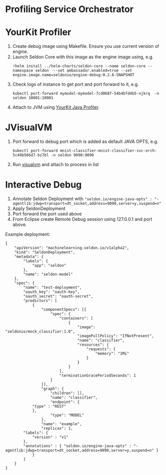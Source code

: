 # Profiling Service Orchestrator

# YourKit Profiler

  1. Create debug image using Makefile. Ensure you use current version of engine.
  1. Launch Seldon Core with this image as the engine image using, e.g.
     ```
     !helm install ../helm-charts/seldon-core --name seldon-core --namespace seldon  --set ambassador.enabled=true --set engine.image.name=seldonio/engine-debug:0.2.6-SNAPSHOT
     ```
  1. Check logs of instance to get port and port forward to it, e.g.
     ```
     kubectl port-forward mymodel-mymodel-7cd068f-54b4bfd4b5-njkrq  -n seldon 10001:10001
     ```
  1. Attach to JVM using [YourKit Java Profiler](https://www.ej-technologies.com/products/jprofiler/overview.html).

# JVisualVM

  1. Port forward to debug port which is added as default JAVA OPTS, e.g.
     ```
     kubectl port-forward mnist-classifier-mnist-classifier-svc-orch-5c49b566d7-bz7bl -n seldon 9090:9090
     ```
  1. Run [visualvm](https://visualvm.github.io/) and attach to process in list


# Interactive Debug

  1. Annotate Seldon Deployment with ```"seldon.io/engine-java-opts" : "-agentlib:jdwp=transport=dt_socket,address=9090,server=y,suspend=n"```
  1. Apply SeldonDeployment
  1. Port forward the port used above
  1. From Eclipse create Remote Debug session using 127.0.0.1 and port above.

Example deployment:

```
{
    "apiVersion": "machinelearning.seldon.io/v1alpha2",
    "kind": "SeldonDeployment",
    "metadata": {
        "labels": {
            "app": "seldon"
        },
        "name": "seldon-model"
    },
    "spec": {
        "name": "test-deployment",
        "oauth_key": "oauth-key",
        "oauth_secret": "oauth-secret",
        "predictors": [
            {
                "componentSpecs": [{
                    "spec": {
                        "containers": [
                            {
                                "image": "seldonio/mock_classifier:1.0",
                                "imagePullPolicy": "IfNotPresent",
                                "name": "classifier",
                                "resources": {
                                    "requests": {
                                        "memory": "1Mi"
                                    }
                                }
                            }
                        ],
                        "terminationGracePeriodSeconds": 1
                    }
                }],
                "graph": {
                    "children": [],
                    "name": "classifier",
                    "endpoint": {
			"type" : "REST"
		    },
                    "type": "MODEL"
                },
                "name": "example",
                "replicas": 1,
		"labels": {
		    "version" : "v1"
		},
		"annotations" : { "seldon.io/engine-java-opts" : "-agentlib:jdwp=transport=dt_socket,address=9090,server=y,suspend=n" }
            }
        ]
    }
}
```